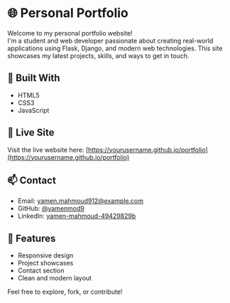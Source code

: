 # 🌐 Personal Portfolio

Welcome to my personal portfolio website!  
I'm a student and web developer passionate about creating real-world applications using Flask, Django, and modern web technologies. This site showcases my latest projects, skills, and ways to get in touch.

## 🔧 Built With
- HTML5
- CSS3
- JavaScript

## 🚀 Live Site
Visit the live website here: [https://yourusername.github.io/portfolio](https://yourusername.github.io/portfolio)

## 📫 Contact
- Email: yamen.mahmoud912@example.com
- GitHub: [@yamenmod9](https://github.com/yamenmod9)
- LinkedIn: [yamen-mahmoud-49429829b](https://linkedin.com/in/yamen-mahmoud-49429829b)

## 📌 Features
- Responsive design
- Project showcases
- Contact section
- Clean and modern layout

Feel free to explore, fork, or contribute!
